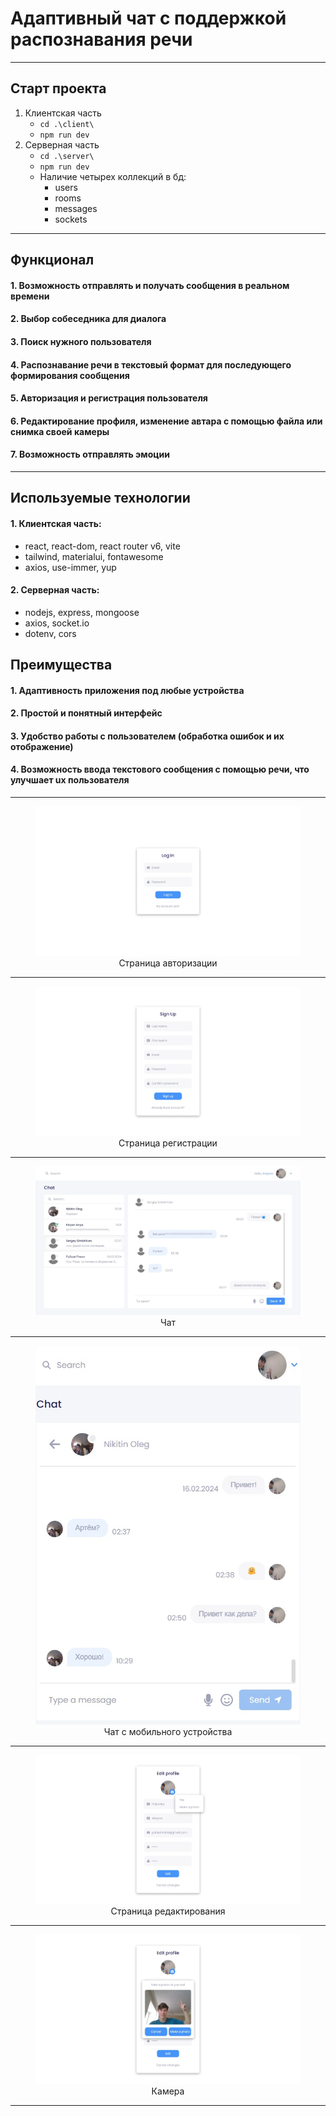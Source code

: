 # Адаптивный чат с поддержкой распознавания речи
---

## Старт проекта
1. Клиентская часть
    - ```cd .\client\ ```
    - ```npm run dev```
2. Серверная часть
    - ```cd .\server\```
    - ```npm run dev```
    - Наличие четырех коллекций в бд:
        - users
        - rooms
        - messages
        - sockets
---

## Функционал
#### 1. Возможность отправлять и получать сообщения в реальном времени
#### 2. Выбор собеседника для диалога
#### 3. Поиск нужного пользователя
#### 4. Распознавание речи в текстовый формат для последующего формирования сообщения
#### 5. Авторизация и регистрация пользователя
#### 6. Редактирование профиля, изменение автара с помощью файла или снимка своей камеры
#### 7. Возможность отправлять эмоции
---


## Используемые технологии
#### 1. Клиентская часть:
- react, react-dom, react router v6, vite
- tailwind, materialui, fontawesome
- axios, use-immer, yup
#### 2. Серверная часть: 
- nodejs, express, mongoose
- axios, socket.io
- dotenv, cors

## Преимущества
#### 1. Адаптивность приложения под любые устройства
#### 2. Простой и понятный интерфейс
#### 3. Удобство работы с пользователем (обработка ошибок и их отображение)
#### 4. Возможность ввода текстового сообщения с помощью речи, что улучшает ux пользователя

---

<figure align="center">
  <img src="readmeAssets/signin_page.jpeg" alt="signin page"/>
  <figcaption>Страница авторизации</figcaption>
</figure>

---

<figure align="center">
  <img src="readmeAssets/signup_page.jpeg" alt="signup page"/>
  <figcaption>Страница регистрации</figcaption>
</figure>

---

<figure align="center">
  <img src="readmeAssets/chat_page.jpeg" alt="chat page"/>
  <figcaption>Чат</figcaption>
</figure>

---

<figure align="center">
  <img src="readmeAssets/mobile_chat_page.jpg" alt="mobile chat page"/>
  <figcaption>Чат с мобильного устройства</figcaption>
</figure>

---

<figure align="center">
  <img src="readmeAssets/edit_page.jpeg" alt="edit page"/>
  <figcaption>Страница редактирования</figcaption>
</figure>

---

<figure align="center">
  <img src="readmeAssets/camera.jpeg" alt="camera"/>
  <figcaption>Камера</figcaption>
</figure>

---